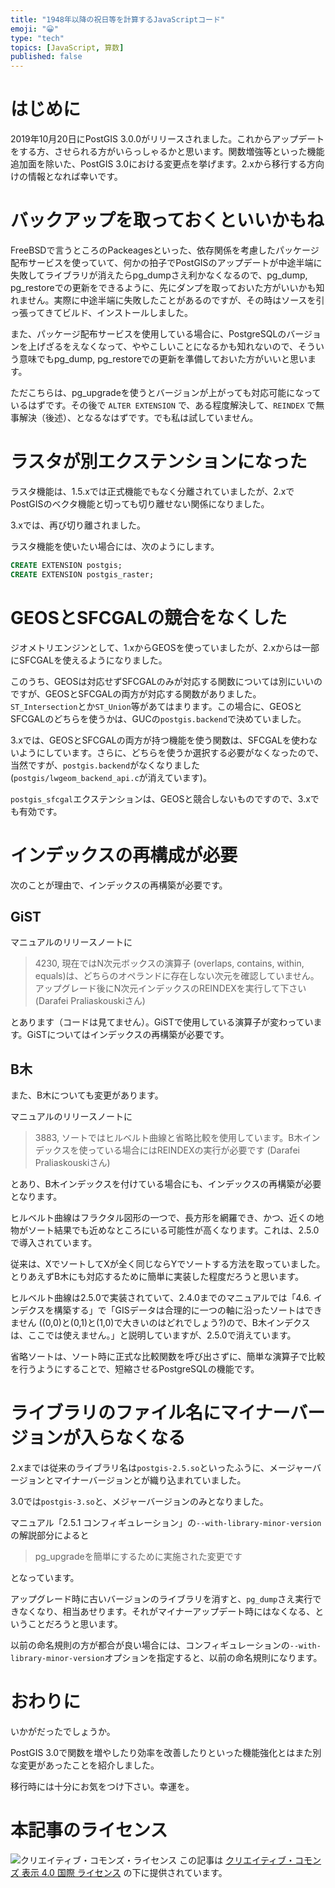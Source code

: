 ```yaml
---
title: "1948年以降の祝日等を計算するJavaScriptコード"
emoji: "😀"
type: "tech"
topics: [JavaScript, 算数]
published: false
---
```

# はじめに

2019年10月20日にPostGIS 3.0.0がリリースされました。これからアップデートをする方、させられる方がいらっしゃるかと思います。関数増強等といった機能追加面を除いた、PostGIS 3.0における変更点を挙げます。2.xから移行する方向けの情報となれば幸いです。

# バックアップを取っておくといいかもね

FreeBSDで言うところのPackeagesといった、依存関係を考慮したパッケージ配布サービスを使っていて、何かの拍子でPostGISのアップデートが中途半端に失敗してライブラリが消えたらpg_dumpさえ利かなくなるので、pg_dump, pg_restoreでの更新をできるように、先にダンプを取っておいた方がいいかも知れません。実際に中途半端に失敗したことがあるのですが、その時はソースを引っ張ってきてビルド、インストールしました。

また、パッケージ配布サービスを使用している場合に、PostgreSQLのバージョンを上げざるをえなくなって、ややこしいことになるかも知れないので、そういう意味でもpg_dump, pg_restoreでの更新を準備しておいた方がいいと思います。

ただこちらは、pg_upgradeを使うとバージョンが上がっても対応可能になっているはずです。その後で ``ALTER EXTENSION`` で、ある程度解決して、``REINDEX`` で無事解決（後述）、となるなはずです。でも私は試していません。

# ラスタが別エクステンションになった

ラスタ機能は、1.5.xでは正式機能でもなく分離されていましたが、2.xでPostGISのベクタ機能と切っても切り離せない関係になりました。

3.xでは、再び切り離されました。

ラスタ機能を使いたい場合には、次のようにします。

```sql
CREATE EXTENSION postgis;
CREATE EXTENSION postgis_raster;
```

# GEOSとSFCGALの競合をなくした

ジオメトリエンジンとして、1.xからGEOSを使っていましたが、2.xからは一部にSFCGALを使えるようになりました。

このうち、GEOSは対応せずSFCGALのみが対応する関数については別にいいのですが、GEOSとSFCGALの両方が対応する関数がありました。``ST_Intersection``とか``ST_Union``等があてはまります。この場合に、GEOSとSFCGALのどちらを使うかは、GUCの``postgis.backend``で決めていました。

3.xでは、GEOSとSFCGALの両方が持つ機能を使う関数は、SFCGALを使わないようにしています。さらに、どちらを使うか選択する必要がなくなったので、当然ですが、``postgis.backend``がなくなりました (``postgis/lwgeom_backend_api.c``が消えています)。

``postgis_sfcgal``エクステンションは、GEOSと競合しないものですので、3.xでも有効です。

# インデックスの再構成が必要

次のことが理由で、インデックスの再構築が必要です。

## GiST

マニュアルのリリースノートに

> 4230, 現在ではN次元ボックスの演算子 (overlaps, contains, within, equals)は、どちらのオペランドに存在しない次元を確認していません。アップグレード後にN次元インデックスのREINDEXを実行して下さい (Darafei Praliaskouskiさん)

とあります（コードは見てません）。GiSTで使用している演算子が変わっています。GiSTについてはインデックスの再構築が必要です。

## B木

また、B木についても変更があります。

マニュアルのリリースノートに

> 3883, ソートではヒルベルト曲線と省略比較を使用しています。B木インデックスを使っている場合にはREINDEXの実行が必要です (Darafei Praliaskouskiさん)

とあり、B木インデックスを付けている場合にも、インデックスの再構築が必要となります。

ヒルベルト曲線はフラクタル図形の一つで、長方形を網羅でき、かつ、近くの地物がソート結果でも近めなところにいる可能性が高くなります。これは、2.5.0で導入されています。

従来は、XでソートしてXが全く同じならYでソートする方法を取っていました。とりあえずB木にも対応するために簡単に実装した程度だろうと思います。

ヒルベルト曲線は2.5.0で実装されていて、2.4.0までのマニュアルでは「4.6. インデクスを構築する」で「GISデータは合理的に一つの軸に沿ったソートはできません ((0,0)と(0,1)と(1,0)で大きいのはどれでしょう?)ので、B木インデクスは、ここでは使えません。」と説明していますが、2.5.0で消えています。

省略ソートは、ソート時に正式な比較関数を呼び出さずに、簡単な演算子で比較を行うようにすることで、短縮させるPostgreSQLの機能です。

# ライブラリのファイル名にマイナーバージョンが入らなくなる

2.xまでは従来のライブラリ名は``postgis-2.5.so``といったふうに、メージャーバージョンとマイナーバージョンとが織り込まれていました。

3.0では``postgis-3.so``と、メジャーバージョンのみとなりました。

マニュアル「2.5.1 コンフィギュレーション」の``--with-library-minor-version``の解説部分によると

> pg_upgradeを簡単にするために実施された変更です

となっています。

アップグレード時に古いバージョンのライブラリを消すと、``pg_dump``さえ実行できなくなり、相当あせります。それがマイナーアップデート時にはなくなる、ということだろうと思います。

以前の命名規則の方が都合が良い場合には、コンフィギュレーションの``--with-library-minor-version``オプションを指定すると、以前の命名規則になります。

# おわりに

いかがだったでしょうか。

PostGIS 3.0で関数を増やしたり効率を改善したりといった機能強化とはまた別な変更があったことを紹介しました。

移行時には十分にお気をつけ下さい。幸運を。

# 本記事のライセンス

![クリエイティブ・コモンズ・ライセンス](https://i.creativecommons.org/l/by/4.0/88x31.png)
この記事は [クリエイティブ・コモンズ 表示 4.0 国際 ライセンス](http://creativecommons.org/licenses/by/4.0/">) の下に提供されています。
